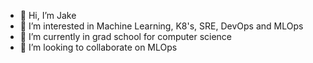 - 👋 Hi, I’m Jake
- 👀 I’m interested in Machine Learning, K8's, SRE, DevOps and MLOps
- 🌱 I’m currently in grad school for computer science
- 💞️ I’m looking to collaborate on MLOps

<!---
jbaggs62/jbaggs62 is a ✨ special ✨ repository because its `README.md` (this file) appears on your GitHub profile.
You can click the Preview link to take a look at your changes.
--->
